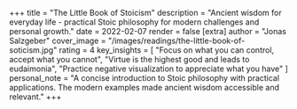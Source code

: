 +++
title = "The Little Book of Stoicism"
description = "Ancient wisdom for everyday life - practical Stoic philosophy for modern challenges and personal growth."
date = 2022-02-07
render = false
[extra]
author = "Jonas Salzgeber"
cover_image = "/images/readings/the-little-book-of-soticism.jpg"
rating = 4
key_insights = [
    "Focus on what you can control, accept what you cannot",
    "Virtue is the highest good and leads to eudaimonia",
    "Practice negative visualization to appreciate what you have"
]
personal_note = "A concise introduction to Stoic philosophy with practical applications. The modern examples made ancient wisdom accessible and relevant."
+++
